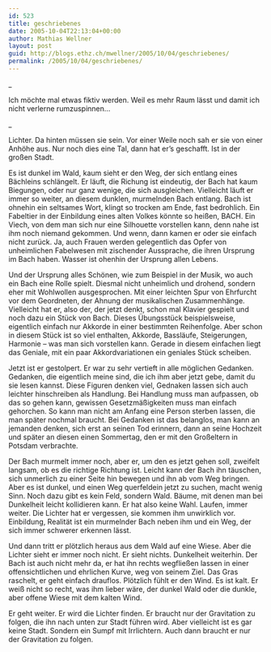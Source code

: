 ```yaml
---
id: 523
title: geschriebenes
date: 2005-10-04T22:13:04+00:00
author: Mathias Wellner
layout: post
guid: http://blogs.ethz.ch/mwellner/2005/10/04/geschriebenes/
permalink: /2005/10/04/geschriebenes/
---
```

_
  
Ich möchte mal etwas fiktiv werden. Weil es mehr Raum lässt und damit ich nicht verlerne rumzuspinnen&#8230;
  
_ 

Lichter. Da hinten müssen sie sein. Vor einer Weile noch sah er sie von einer Anhöhe aus. Nur noch dies eine Tal, dann hat er&#8217;s geschafft. Ist in der großen Stadt. 

Es ist dunkel im Wald, kaum sieht er den Weg, der sich entlang eines Bächleins schlängelt. Er läuft, die Richung ist eindeutig, der Bach hat kaum Biegungen, oder nur ganz wenige, die sich ausgleichen. Vielleicht läuft er immer so weiter, an diesem dunklen, murmelnden Bach entlang. Bach ist ohnehin ein seltsames Wort, klingt so trocken am Ende, fast bedrohlich. Ein Fabeltier in der Einbildung eines alten Volkes könnte so heißen, BACH. Ein Viech, von dem man sich nur eine Silhouette vorstellen kann, denn nahe ist ihm noch niemand gekommen. Und wenn, dann kamen er oder sie einfach nicht zurück. Ja, auch Frauen werden gelegentlich das Opfer von unheimlichen Fabelwesen mit zischender Aussprache, die ihren Ursprung im Bach haben. Wasser ist ohenhin der Ursprung allen Lebens. 

Und der Ursprung alles Schönen, wie zum Beispiel in der Musik, wo auch ein Bach eine Rolle spielt. Diesmal nicht unheimlich und drohend, sondern eher mit Wohlwollen ausgesprochen. Mit einer leichten Spur von Ehrfurcht vor dem Geordneten, der Ahnung der musikalischen Zusammenhänge. Vielleicht hat er, also der, der jetzt denkt, schon mal Klavier gespielt und noch dazu ein Stück von Bach. Dieses Übungsstück beispielsweise, eigentlich einfach nur Akkorde in einer bestimmten Reihenfolge. Aber schon in diesem Stück ist so viel enthalten, Akkorde, Bassläufe, Steigerungen, Harmonie &#8211; was man sich vorstellen kann. Gerade in diesem einfachen liegt das Geniale, mit ein paar Akkordvariationen ein geniales Stück scheiben. 

Jetzt ist er gestolpert. Er war zu sehr vertieft in alle möglichen Gedanken. Gedanken, die eigentlich meine sind, die ich ihm aber jetzt gebe, damit du sie lesen kannst. Diese Figuren denken viel, Gednaken lassen sich auch leichter hinschreiben als Handlung. Bei Handlung muss man aufpassen, ob das so gehen kann, gewissen Gesetzmäßigkeiten muss man einfach gehorchen. So kann man nicht am Anfang eine Person sterben lassen, die man später nochmal braucht. Bei Gedanken ist das belanglos, man kann an jemanden denken, sich erst an seinen Tod erinnern, dann an seine Hochzeit und später an diesen einen Sommertag, den er mit den Großeltern in Potsdam verbrachte. 

Der Bach murmelt immer noch, aber er, um den es jetzt gehen soll, zweifelt langsam, ob es die richtige Richtung ist. Leicht kann der Bach ihn täuschen, sich unmerlich zu einer Seite hin bewegen und ihn ab vom Weg bringen. Aber es ist dunkel, und einen Weg querfeldein jetzt zu suchen, macht wenig Sinn. Noch dazu gibt es kein Feld, sondern Wald. Bäume, mit denen man bei Dunkelheit leicht kollidieren kann. Er hat also keine Wahl. Laufen, immer weiter. Die Lichter hat er vergessen, sie kommen ihm unwirklich vor. Einbildung, Realität ist ein murmelnder Bach neben ihm und ein Weg, der sich immer schwerer erkennen lässt. 

Und dann tritt er plötzlich heraus aus dem Wald auf eine Wiese. Aber die Lichter sieht er immer noch nicht. Er sieht nichts. Dunkelheit weiterhin. Der Bach ist auch nicht mehr da, er hat ihn rechts wegfließen lassen in einer offensichtlichen und ehrlichen Kurve, weg von seinem Ziel. Das Gras raschelt, er geht einfach drauflos. Plötzlich fühlt er den Wind. Es ist kalt. Er weiß nicht so recht, was ihm lieber wäre, der dunkel Wald oder die dunkle, aber offene Wiese mit dem kalten Wind. 

Er geht weiter. Er wird die Lichter finden. Er braucht nur der Gravitation zu folgen, die ihn nach unten zur Stadt führen wird. Aber vielleicht ist es gar keine Stadt. Sondern ein Sumpf mit Irrlichtern. Auch dann braucht er nur der Gravitation zu folgen.